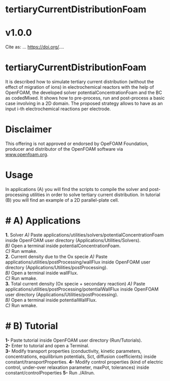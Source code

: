 # tertiaryCurrentDistributionFoam
# v1.0.0

Cite as: ...
https://doi.org/....

# tertiaryCurrentDistributionFoam
It is described how to simulate tertiary current distribution (without the effect of migration of ions) in electrochemical reactors with the help of OpenFOAM, the developed solver potentialConcentrationFoam and the BC as codedMixed. It shows how to pre-process, run and post-process a basic case involving in a 2D domain. 
The proposed strategy allows to have as an input i-th electrochemical reactions per electrode.

# Disclaimer
This offering is not approved or endorsed by OpeFOAM Foundation, producer and distributor of the OpenFOAM software via www.openfoam.org.

# Usage
In applications (A) you will find the scripts to compile the solver and post-processing utilities in order to solve tertiary current distribution.
In tutorial (B) you will find an example of a 2D parallel-plate cell. 

# #  A) Applications
**1.**  Solver
_A)_ Paste applications/utilities/solvers/potentialConcentrationFoam inside OpenFOAM user directory (Applications/Utilities/Solvers).  
_B)_ Open a terminal inside potentialConcentrationFoam.  
_C)_ Run wmake.  
**2.**  Current density due to the Ox specie
_A)_ Paste applications/utilities/postProcessing/wallFlux inside OpenFOAM user directory (Applications/Utilities/postProcessing).  
_B)_ Open a terminal inside wallFlux.  
_C)_ Run wmake.  
**3.**  Total current density (Ox specie + secondary reaction)
_A)_ Paste applications/utilities/postProcessing/potentialWallFlux inside OpenFOAM user directory (Applications/Utilities/postProcessing).  
_B)_ Open a terminal inside potentialWallFlux.  
_C)_ Run wmake.  


# #  B) Tutorial
**1-** Paste tutorial inside OpenFOAM user directory (Run/Tutorials).  
**2-** Enter to tutorial and open a Terminal.  
**3-** Modify transport properties (conductivity, kinetic parameters, concentrations, equilibrium potentials, Sct, diffusion coefficients) inside constant/transportProperties.
**4-** Modify control properties (kind of electric control, under-over relaxation parameter, maxPot, tolerances) inside constant/controlProperties 
**5-** Run ./Allrun.  
